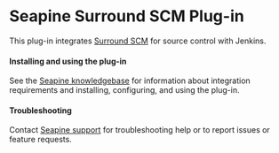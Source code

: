 # Seapine Surround SCM Plug-in

This plug-in integrates [Surround
SCM](https://www.perforce.com/products/surround-scm) for source control
with Jenkins.

#### Installing and using the plug-in

See the [Seapine
knowledgebase](http://www.seapine.com/knowledgebase/index.php?View=entry&EntryID=761)
for information about integration requirements and installing,
configuring, and using the plug-in.

#### Troubleshooting

Contact [Seapine support](mailto:support@seapine.com) for
troubleshooting help or to report issues or feature requests.
